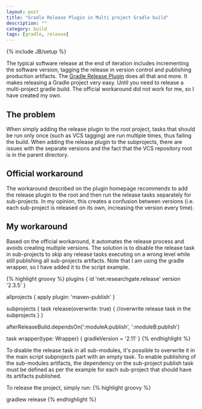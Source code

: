 ```yaml
---
layout: post
title: "Gradle Release Plugin in Multi project Gradle build"
description: ""
category: build
tags: [gradle, release]
---
```

{% include JB/setup %}

The typical software release at the end of iteration includes incrementing the software version, tagging the release in version control and publishing production artifacts. The [Gradle Release Plugin](https://github.com/researchgate/gradle-release) does all that and more. It makes releasing a Gradle project very easy. Until you need to release a multi-project gradle build. The official workaround did not work for me, so I have created my own.

## The problem
When simply adding the release plugin to the root project, tasks that should be run only once (such as VCS tagging) are run multiple times, thus failing the build. When adding the release plugin to the subprojects, there are issues with the separate versions and the fact that the VCS repository root is in the parent directory. 

## Official workaround
The workaround described on the plugin homepage recommends to add the release plugin to the root and then run the release tasks separately for sub-projects. In my opinion, this creates a confusion between versions (i.e. each sub-project is released on its own, increasing the version every time).

## My workaround
Based on the official workaround, it automates the release process and avoids creating multiple versions. The solution is to disable the release task in sub-projects to skip any release tasks executing on a wrong level while still publishing all sub-projects artifacts. Note that I am using the gradle wrapper, so I have added it to the script example.

{% highlight groovy %}
plugins {
    id 'net.researchgate.release' version '2.3.5'
}
 
allprojects {
    apply plugin: 'maven-publish'
}
 
subprojects {
    task release(overwrite: true) {
        //overwrite release task in the subprojects
    }
}
 
afterReleaseBuild.dependsOn(':moduleA:publish', ':moduleB:publish')
 
task wrapper(type: Wrapper) {
    gradleVersion = '2.11'
}
{% endhighlight %}

To disable the release task in all sub-modules, it's possible to overwrite it in the main script subprojects part with an empty task. To enable publishing of the sub-modules artifacts, the dependency on the sub-project publish task must be defined as per the example for each sub-project that should have its artifacts published.

To release the project, simply run: 
{% highlight groovy %}

gradlew release
{% endhighlight %}
